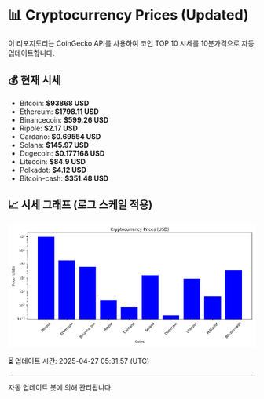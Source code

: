 
# 📊 Cryptocurrency Prices (Updated)

이 리포지토리는 CoinGecko API를 사용하여 코인 TOP 10 시세를 10분가격으로 자동 업데이트합니다.

## 💰 현재 시세
- Bitcoin: **$93868 USD**
- Ethereum: **$1798.11 USD**
- Binancecoin: **$599.26 USD**
- Ripple: **$2.17 USD**
- Cardano: **$0.69554 USD**
- Solana: **$145.97 USD**
- Dogecoin: **$0.177168 USD**
- Litecoin: **$84.9 USD**
- Polkadot: **$4.12 USD**
- Bitcoin-cash: **$351.48 USD**

## 📈 시세 그래프 (로그 스케일 적용)
![Crypto Prices](crypto_prices.png)

⏳ 업데이트 시간: 2025-04-27 05:31:57 (UTC)

---
자동 업데이트 봇에 의해 관리됩니다.
